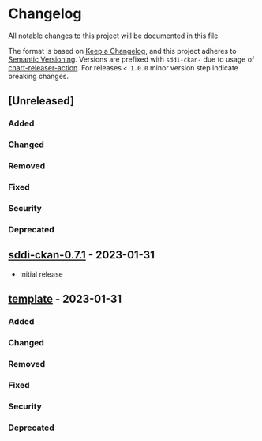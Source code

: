 # Changelog

All notable changes to this project will be documented in this file.

The format is based on [Keep a Changelog](https://keepachangelog.com/en/1.0.0/),
and this project adheres to [Semantic Versioning](https://semver.org/spec/v2.0.0.html).
Versions are prefixed with `sddi-ckan-` due to usage of
[chart-releaser-action](https://github.com/helm/chart-releaser-action).
For releases `< 1.0.0` minor version step indicate breaking changes.

## [Unreleased]

### Added

### Changed

### Removed

### Fixed

### Security

### Deprecated

## [sddi-ckan-0.7.1] - 2023-01-31

- Initial release

## [template] - 2023-01-31

### Added

### Changed

### Removed

### Fixed

### Security

### Deprecated

[sddi-ckan-0.7.1]: https://github.com/tum-gis/sddi-ckan-k8s/compare/sddi-ckan-0.1.0...sddi-ckan-0.7.1
[template]: https://keepachangelog.com/en/1.0.0/
